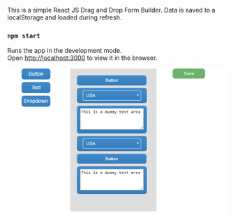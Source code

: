 This is a simple React JS Drag and Drop Form Builder. Data is saved to a localStorage and loaded during refresh.

### `npm start`

Runs the app in the development mode.<br />
Open [http://localhost:3000](http://localhost:3000) to view it in the browser.

![alt text](/src/images/image.png)